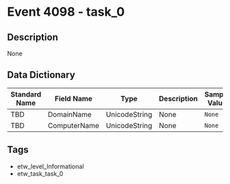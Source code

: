 # Event 4098 - task_0

## Description
None

## Data Dictionary
|Standard Name|Field Name|Type|Description|Sample Value|
|---|---|---|---|---|
|TBD|DomainName|UnicodeString|None|`None`|
|TBD|ComputerName|UnicodeString|None|`None`|

## Tags
* etw_level_Informational
* etw_task_task_0
